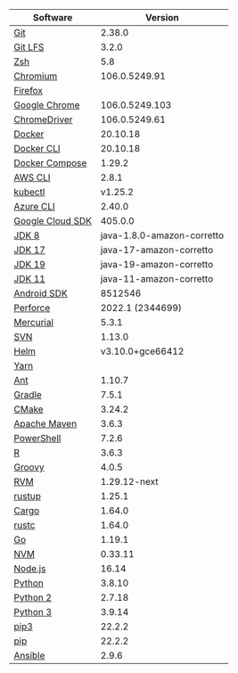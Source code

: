[//]: # (title: Preinstalled Software on TeamCity Cloud Ubuntu Agents)
[//]: # (auxiliary-id: Preinstalled Software on TeamCity Cloud Ubuntu Agents)

<chunk id="ubuntu-jb-agents">

|Software|Version|
|---|---|
|[Git](https://git-scm.com/)|2.38.0|
|[Git LFS](https://git-lfs.github.com/)|3.2.0|
|[Zsh](https://www.zsh.org/)|5.8|
|[Chromium](https://www.chromium.org/)|106.0.5249.91|
|[Firefox](https://www.mozilla.org/en-US/firefox/)||
|[Google Chrome](https://www.google.com/chrome/)|106.0.5249.103|
|[ChromeDriver](https://chromedriver.chromium.org/)|106.0.5249.61|
|[Docker](https://www.docker.com/)|20.10.18|
|[Docker CLI](https://docs.docker.com/engine/reference/commandline/cli/)|20.10.18|
|[Docker Compose](https://docs.docker.com/compose/)|1.29.2|
|[AWS CLI](https://aws.amazon.com/cli/)|2.8.1|
|[kubectl](https://kubernetes.io/docs/tasks/tools/#kubectl)|v1.25.2|
|[Azure CLI](https://docs.microsoft.com/en-us/cli/azure/)|2.40.0|
|[Google Cloud SDK](https://cloud.google.com/sdk)|405.0.0|
|[JDK 8](https://docs.aws.amazon.com/corretto/latest/corretto-8-ug/downloads-list.html)|java-1.8.0-amazon-corretto|
|[JDK 17](https://docs.aws.amazon.com/corretto/latest/corretto-17-ug/downloads-list.html)|java-17-amazon-corretto|
|[JDK 19](https://docs.aws.amazon.com/corretto/latest/corretto-19-ug/downloads-list.html)|java-19-amazon-corretto|
|[JDK 11](https://docs.aws.amazon.com/corretto/latest/corretto-11-ug/downloads-list.html)|java-11-amazon-corretto|
|[Android SDK](https://developer.android.com/studio/command-line)|8512546|
|[Perforce](https://www.perforce.com/)|2022.1 (2344699)|
|[Mercurial](https://www.mercurial-scm.org/)|5.3.1|
|[SVN](https://subversion.apache.org/)|1.13.0|
|[Helm](https://helm.sh/)|v3.10.0+gce66412|
|[Yarn](https://yarnpkg.com/)||
|[Ant](https://ant.apache.org/)|1.10.7|
|[Gradle](https://gradle.org/)|7.5.1|
|[CMake](https://cmake.org/)|3.24.2|
|[Apache Maven](https://maven.apache.org/)|3.6.3|
|[PowerShell](https://docs.microsoft.com/en-us/powershell/)|7.2.6|
|[R](https://www.r-project.org/)|3.6.3|
|[Groovy](https://groovy-lang.org/)|4.0.5|
|[RVM](https://rvm.io/)|1.29.12-next|
|[rustup](https://rustup.rs/)|1.25.1|
|[Cargo](https://doc.rust-lang.org/cargo/)|1.64.0|
|[rustc](https://doc.rust-lang.org/rustc/what-is-rustc.html)|1.64.0|
|[Go](https://golang.org/)|1.19.1|
|[NVM](https://github.com/nvm-sh/nvm)|0.33.11|
|[Node.js](https://nodejs.org/en/)|16.14|
|[Python](https://www.python.org/)|3.8.10|
|[Python 2](https://www.python.org/downloads/)|2.7.18|
|[Python 3](https://www.python.org/downloads/)|3.9.14|
|[pip3](https://pip.pypa.io/en/stable/)|22.2.2|
|[pip](https://pip.pypa.io/en/stable/)|22.2.2|
|[Ansible](https://www.ansible.com/)|2.9.6|

</chunk> 
